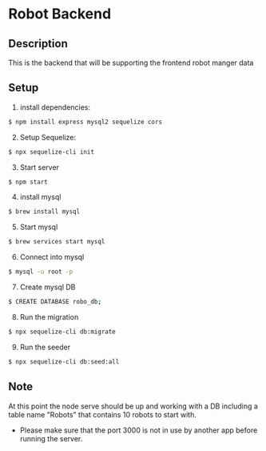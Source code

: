 # Robot Backend

## Description
This is the backend that will be supporting the frontend robot manger data


## Setup

1. install dependencies:
```bash
$ npm install express mysql2 sequelize cors
```
2. Setup Sequelize:
```bash
$ npx sequelize-cli init
```
3. Start server
```bash
$ npm start
```
4. install mysql
```bash
$ brew install mysql
 ```
5. Start mysql
```bash
$ brew services start mysql
```
6. Connect into mysql
```bash
$ mysql -u root -p
```
7. Create mysql DB
```bash
$ CREATE DATABASE robo_db;
```
8. Run the migration
```bash
$ npx sequelize-cli db:migrate
```
9. Run the seeder
```bash
$ npx sequelize-cli db:seed:all
```

## Note
At this point the node serve should be up and working with a DB including
a table name "Robots" that contains 10 robots to start with.
- Please make sure that the port 3000 is not in use by another app before running the server.